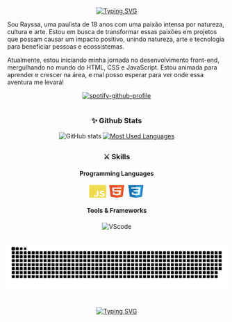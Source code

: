 <div align="center">
  <a href="https://git.io/typing-svg">
    <img src="https://readme-typing-svg.demolab.com?font=Fira+Code&weight=500&size=22&pause=1000&color=F5DEB3&center=true&vCenter=true&random=false&width=524&lines=%E2%8A%B9+Olá+bem-vindo(a)+ao+meu+perfil!+%CB%99%E1%B5%95%CB%99+%E2%8A%B9+" alt="Typing SVG">
  </a>
</div>

    
Sou Rayssa, uma paulista de 18 anos com uma paixão intensa por natureza, cultura e arte. Estou em busca de transformar essas paixões em projetos que possam causar um impacto positivo, unindo natureza, arte e tecnologia para beneficiar pessoas e ecossistemas.

Atualmente, estou iniciando minha jornada no desenvolvimento front-end, mergulhando no mundo do HTML, CSS e JavaScript. Estou animada para aprender e crescer na área, e mal posso esperar para ver onde essa aventura me levará!

<div align="center">
    
 [![spotify-github-profile](https://spotify-github-profile.kittinanx.com/api/view?uid=mr9ik00re53ghjcsdo673n6nn&cover_image=true&theme=natemoo-re&show_offline=false&background_color=0c0d0d&interchange=false&bar_color=207e20&bar_color_cover=false)](https://github.com/kittinan/spotify-github-profile)
  </div>
  
#

<!-- GithubStats -->
<div align="center">
  
  ### ✨ Github Stats
  
</div>

<div style="text-align: center;" align="center">

  <img src="https://github-readme-stats-git-masterrstaa-rickstaa.vercel.app/api?username=2305ray&hide_title=true&show_icons=true&include_all_commits=false&count_private=true&line_height=25&hide=issues&bg_color=FFFAF0&title_color=FFA500&text_color=9ACD32&border_radius=3&border_color=36123c&icon_color=9ACD32&theme=jolly" alt="GitHub stats">

  <a href="https://github.com/mari4souza/github-readme-stats">
    <img src="https://github-readme-stats-git-masterrstaa-rickstaa.vercel.app/api/top-langs/?username=2305ray&line_height=25&card_width=300&layout=compact&hide_title=false&count_private=true&langs_count=4&show_icons=true&title_color=FFA500&hide=html,css&bg_color=FFFAF0&text_color=9ACD32&border_radius=3&border_color=561760&count_private=true" alt="Most Used Languages">
  </a>

##
  
</div>

<div align="center">
  
### ⚔ Skills
  
</div>
<!-- Skills: Programming Languages -->
  <div style="flex-basis: 48%"; align="center">
    <h4>Programming Languages</h4>
    <img align="center" alt="Js" height="30" width="40" src="https://raw.githubusercontent.com/devicons/devicon/master/icons/javascript/javascript-plain.svg">
    <img align="center" alt="HTML" height="30" width="40" src="https://raw.githubusercontent.com/devicons/devicon/master/icons/html5/html5-original.svg">
    <img align="center" alt="CSS" height="30" width="40" src="https://raw.githubusercontent.com/devicons/devicon/master/icons/css3/css3-original.svg">
  </div>


  <!-- Skills: Tools & Frameworks -->
  <div style="flex-basis: 48%"; align="center">
    <h4>Tools & Frameworks</h4>
    <img align="center" alt="VScode" height="30" width="40" src="https://cdn.jsdelivr.net/gh/devicons/devicon/icons/vscode/vscode-original.svg">
  </div>
  
##

<picture align="center">
  <source media="(prefers-color-scheme: dark)" srcset="https://raw.githubusercontent.com/mari4souza/mari4souza/output/github-contribution-grid-snake-dark.svg">
  <source media="(prefers-color-scheme: light)" srcset="https://raw.githubusercontent.com/mari4souza/mari4souza/output/github-contribution-grid-snake-dark.svg">
  <img align="center" alt="github contribution grid snake animation" src="https://raw.githubusercontent.com/mari4souza/mari4souza/output/github-contribution-grid-snake.svg">
</picture>

#

<div align="center">
  <a href="https://git.io/typing-svg">
    <img src="https://readme-typing-svg.demolab.com?font=Fira+Code&weight=500&size=22&pause=1000&color=F5DEB3&center=true&vCenter=true&random=false&width=524&lines=+Obrigada+pela+atenção!+%CB%99%E1%B5%95%CB%99+" alt="Typing SVG">
  </a>
</div>
